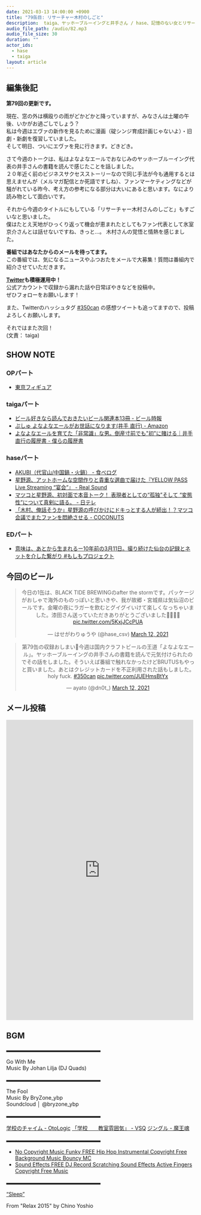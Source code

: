 ```yaml
---
date: 2021-03-13 14:00:00 +0900
title: "79缶目: リサーチャー木村のしごと"
description:  taiga、ヤッホーブルーイングと井手さん / hase、記憶のない女とリサーチャー木村 についてトークしました。
audio_file_path: /audio/82.mp3
audio_file_size: 30
duration: ""
actor_ids:
  - hase
  - taiga
layout: article
---
```


## 編集後記

__第79回の更新です。__ 

現在、窓の外は横殴りの雨がどかどかと降っていますが、みなさんは土曜の午後、いかがお過ごしでしょう？  
私は今週はエヴァの新作を見るために漫画（碇シンジ育成計画じゃないよ）・旧劇・新劇を復習していました。  
そして明日、ついにエヴァを見に行きます。どきどき。  

さて今週のトークは、私はよなよなエールでおなじみのヤッホーブルーイング代表の井手さんの書籍を読んで感じたことを話しました。  
２０年近く前のビジネスサクセスストーリーなので同じ手法が今も通用するとは思えませんが（メルマガ配信とか死語ですしね）、ファンマーケティングなどが騒がれている昨今、考え方の参考になる部分は大いにあると思います。なにより読み物として面白いです。  

それから今週のタイトルにもしている「リサーチャー木村さんのしごと」もすごいなと思いました。  
僕はたとえ天地がひっくり返って機会が恵まれたとしてもファン代表として氷室京介さんとは話せないですね、きっと…。
木村さんの覚悟と情熱を感じました。  

__番組ではあなたからのメールを待ってます。__  
この番組では、気になるニュースやふつおたをメールで大募集！質問は番組内で紹介させていただきます。  

__[Twitter](https://twitter.com/am350can)も積極運用中！__  
公式アカウントで収録から漏れた話や日常ぼやきなどを投稿中。  
ぜひフォローをお願いします！  

また、Twitterのハッシュタグ [#350can](https://twitter.com/search?q=%23350can&src=hashtag_click) の感想ツイートも追ってますので、投稿よろしくお願いします。  

それではまた次回！  
(文責： taiga)

## SHOW NOTE

### OPパート
- [東京フィギュア](https://tokyofigure.jp/)

### taigaパート
- [ビール好きなら読んでおきたいビール関連本13冊 - ビール時報](https://www.hiroyukitomie.me/entry/beerbook_2)
- [ぷしゅ よなよなエールがお世話になります(井手 直行) - Amazon](https://www.amazon.co.jp/dp/4492502823)
- [よなよなエールを育てた「非常識」な男。倒産寸前でも"初"に賭ける｜井手直行の履歴書 - 僕らの履歴書](https://employment.en-japan.com/myresume/entry/2019/10/28/103000)

### haseパート
- [AKUBI（代官山/中国鍋・火鍋） - 食べログ](https://tabelog.com/tokyo/A1303/A130303/13255235/)
- [星野源、アットホームな空間作りと貴重な選曲で届けた『YELLOW PASS Live Streaming “宴会”』 - Real Sound](https://realsound.jp/2021/03/post-720336.html)
- [マツコと星野源、初対面で本音トーク！ 表現者としての“孤独”そして “変態性”について真剣に語る。 - 日テレ](https://www.ntv.co.jp/matsukokaigi/articles/6bzvy9aonfj87zdsd.html)
- [「木村、俺話そうか」星野源の呼びかけにドキっとする人が続出！？マツコ会議でまたファンを悶絶させる - COCONUTS](https://coconutsjapan.com/entertainment/hoshinogen-matsuko-kaigi/54516/)

### EDパート
- [意味は、あとから生まれるー10年前の3月11日。撮り続けた仙台の記録とネットを介した繋がり #もしもプロジェクト](https://moshimo-project.jp/contents/xcnklfe1nill)

## 今回のビール

<center>
<blockquote class="twitter-tweet"><p lang="ja" dir="ltr">今日の1缶は、BLACK TIDE BREWINGのafter the stormです。パッケージがおしゃで海外のものっぽいと思いきや、我が故郷・宮城県は気仙沼のビールです。金曜の夜にラガーを飲むとグイグイいけて楽しくなっちゃいました。漆田さん送っていただきありがとうございました🙇‍♂️🙇‍♂️ <a href="https://t.co/5KxjJCcPUA">pic.twitter.com/5KxjJCcPUA</a></p>&mdash; はせがわりゅうや (@hase_csv) <a href="https://twitter.com/hase_csv/status/1370378248664707072?ref_src=twsrc%5Etfw">March 12, 2021</a></blockquote> <script async src="https://platform.twitter.com/widgets.js" charset="utf-8"></script>

<blockquote class="twitter-tweet"><p lang="ja" dir="ltr">第79缶の収録おしまい🍻今週は国内クラフトビールの王道「よなよなエール」。ヤッホーブルーイングの井手さんの書籍を読んで元気付けられたのでその話をしました。そういえば番組で触れなかったけどBRUTUSもやっと買いました。あとはクレジットカードを不正利用された話もしました。holy fuck. <a href="https://twitter.com/hashtag/350can?src=hash&amp;ref_src=twsrc%5Etfw">#350can</a> <a href="https://t.co/JUEHmsBtYx">pic.twitter.com/JUEHmsBtYx</a></p>&mdash; ayato (@dn0t_) <a href="https://twitter.com/dn0t_/status/1370379789756887040?ref_src=twsrc%5Etfw">March 12, 2021</a></blockquote> <script async src="https://platform.twitter.com/widgets.js" charset="utf-8"></script>
</center>

## メール投稿
<div class="iframe-wrapper">
<iframe src="https://docs.google.com/forms/d/e/1FAIpQLSfTZ99ZtY5BJtHk38i7c_p3AdF-uIGnOOsc6W05wV6L0MTAQg/viewform?embedded=true" width="500" height="800" frameborder="0" marginheight="0" marginwidth="0">読み込んでいます…</iframe>
</div>

## BGM
▬▬▬▬▬▬▬▬▬▬▬▬▬▬▬▬▬▬  

Go With Me  
Music By Johan Lilja (DJ Quads)  

▬▬▬▬▬▬▬▬▬▬▬▬▬▬▬▬▬▬  

The Fool  
Music By BryZone_ybp  
Soundcloud │ @bryzone_ybp  

▬▬▬▬▬▬▬▬▬▬▬▬▬▬▬▬▬▬  

[学校のチャイム - OtoLogic](https://otologic.jp/free/se/school_bell01.html)
[「学校　　教室雰囲気」 - VSQ](https://vsq.co.jp/special/se_environment/)
[ジングル - 魔王魂](https://maoudamashii.jokersounds.com/)

▬▬▬▬▬▬▬▬▬▬▬▬▬▬▬▬▬▬  

- [No Copyright Music Funky FREE Hip Hop Instrumental Copyright Free Background Music Bouncy MC](https://www.youtube.com/watch?v=YCOrfB6c1SM)
- [Sound Effects FREE DJ Record Scratching Sound Effects Active Fingers Copyright Free Music](https://www.youtube.com/watch?v=KbVWYj0F3Fs)

▬▬▬▬▬▬▬▬▬▬▬▬▬▬▬▬▬▬  

[“Sleep”](https://soundcloud.com/chino-yoshio/chino-yoshio-relax-2015-18-sleep)

From "Relax 2015" by Chino Yoshio